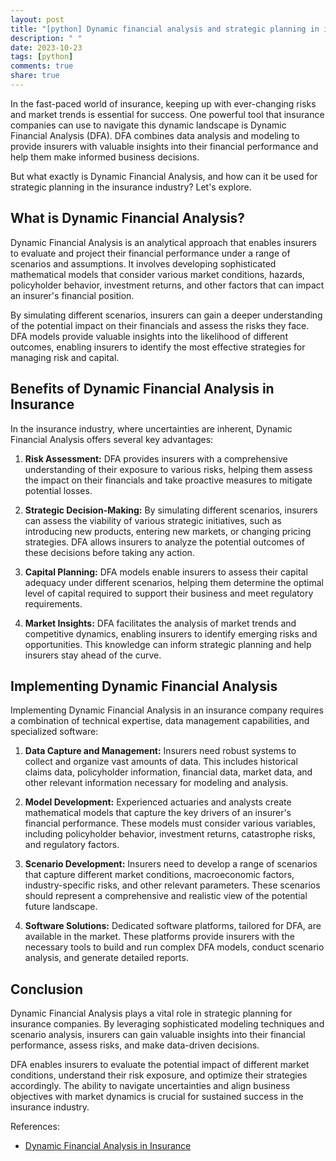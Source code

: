 ```yaml
---
layout: post
title: "[python] Dynamic financial analysis and strategic planning in insurance industry"
description: " "
date: 2023-10-23
tags: [python]
comments: true
share: true
---
```


In the fast-paced world of insurance, keeping up with ever-changing risks and market trends is essential for success. One powerful tool that insurance companies can use to navigate this dynamic landscape is Dynamic Financial Analysis (DFA). DFA combines data analysis and modeling to provide insurers with valuable insights into their financial performance and help them make informed business decisions.

But what exactly is Dynamic Financial Analysis, and how can it be used for strategic planning in the insurance industry? Let's explore.

## What is Dynamic Financial Analysis?

Dynamic Financial Analysis is an analytical approach that enables insurers to evaluate and project their financial performance under a range of scenarios and assumptions. It involves developing sophisticated mathematical models that consider various market conditions, hazards, policyholder behavior, investment returns, and other factors that can impact an insurer's financial position.

By simulating different scenarios, insurers can gain a deeper understanding of the potential impact on their financials and assess the risks they face. DFA models provide valuable insights into the likelihood of different outcomes, enabling insurers to identify the most effective strategies for managing risk and capital.

## Benefits of Dynamic Financial Analysis in Insurance

In the insurance industry, where uncertainties are inherent, Dynamic Financial Analysis offers several key advantages:

1. **Risk Assessment:** DFA provides insurers with a comprehensive understanding of their exposure to various risks, helping them assess the impact on their financials and take proactive measures to mitigate potential losses.

2. **Strategic Decision-Making:** By simulating different scenarios, insurers can assess the viability of various strategic initiatives, such as introducing new products, entering new markets, or changing pricing strategies. DFA allows insurers to analyze the potential outcomes of these decisions before taking any action.

3. **Capital Planning:** DFA models enable insurers to assess their capital adequacy under different scenarios, helping them determine the optimal level of capital required to support their business and meet regulatory requirements.

4. **Market Insights:** DFA facilitates the analysis of market trends and competitive dynamics, enabling insurers to identify emerging risks and opportunities. This knowledge can inform strategic planning and help insurers stay ahead of the curve.

## Implementing Dynamic Financial Analysis

Implementing Dynamic Financial Analysis in an insurance company requires a combination of technical expertise, data management capabilities, and specialized software:

1. **Data Capture and Management:** Insurers need robust systems to collect and organize vast amounts of data. This includes historical claims data, policyholder information, financial data, market data, and other relevant information necessary for modeling and analysis.

2. **Model Development:** Experienced actuaries and analysts create mathematical models that capture the key drivers of an insurer's financial performance. These models must consider various variables, including policyholder behavior, investment returns, catastrophe risks, and regulatory factors.

3. **Scenario Development:** Insurers need to develop a range of scenarios that capture different market conditions, macroeconomic factors, industry-specific risks, and other relevant parameters. These scenarios should represent a comprehensive and realistic view of the potential future landscape.

4. **Software Solutions:** Dedicated software platforms, tailored for DFA, are available in the market. These platforms provide insurers with the necessary tools to build and run complex DFA models, conduct scenario analysis, and generate detailed reports.

## Conclusion

Dynamic Financial Analysis plays a vital role in strategic planning for insurance companies. By leveraging sophisticated modeling techniques and scenario analysis, insurers can gain valuable insights into their financial performance, assess risks, and make data-driven decisions.

DFA enables insurers to evaluate the potential impact of different market conditions, understand their risk exposure, and optimize their strategies accordingly. The ability to navigate uncertainties and align business objectives with market dynamics is crucial for sustained success in the insurance industry.

References:
- [Dynamic Financial Analysis in Insurance](https://www.heritagepci.com/dynamic-financial-analysis)